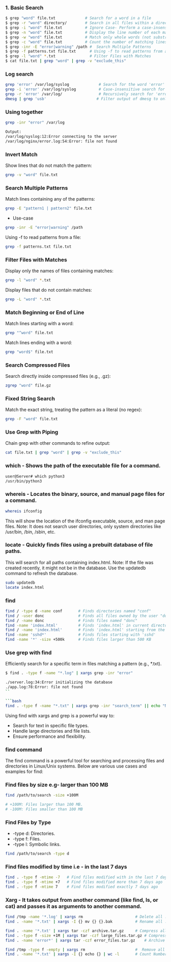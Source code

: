 
### 1. Basic Search

```bash
$ grep "word" file.txt             # Search for a word in a file
$ grep -r "word" directory/        # Search in all files within a directory and its subdirectories Recursive
$ grep -i "word" file.txt          # Ignore Case- Perform a case-insensitive search
$ grep -n "word" file.txt          # Display the line number of each matching line
$ grep -w "word" file.txt          # Match only whole words (not substrings)
$ grep -c "word" file.txt          # Count the number of matching lines
$ grep -inr -E "error|warning" /path #  Search Multiple Patterns
$ grep -f patterns.txt file.txt      # Using -f to read patterns from a file
$ grep -l "word" *.txt               # Filter Files with Matches
$ cat file.txt | grep "word" | grep -v "exclude_this" 
```
### Log search
```bash
grep 'error' /var/log/syslog             # Search for the word 'error' in the syslog file
grep -i 'error' /var/log/syslog          # Case-insensitive search for 'error'
grep -r 'error' /var/log/                # Recursively search for 'error' in all files in /var/log/
dmesg | grep 'usb'                      # Filter output of dmesg to only show USB-related logs
```

### Using together
```bash
grep -inr "error" /var/log

Output:
/var/log/syslog:12:Error connecting to the server
/var/log/nginx/error.log:54:Error: file not found
```

### Invert Match
Show lines that do not match the pattern:
```bash
grep -v "word" file.txt
```
### Search Multiple Patterns
Match lines containing any of the patterns:
```bash
grep -E "pattern1 | pattern2" file.txt
```
* Use-case
```bash
grep -inr -E "error|warning" /path
```
Using -f to read patterns from a file:
```bash
grep -f patterns.txt file.txt
```

###  Filter Files with Matches
Display only the names of files containing matches:

```bash
grep -l "word" *.txt
```
Display files that do not contain matches:

```bash
grep -L "word" *.txt
```
### Match Beginning or End of Line
Match lines starting with a word:
```bash
grep "^word" file.txt
```
Match lines ending with a word:
```bash
grep "word$" file.txt
```
### Search Compressed Files
Search directly inside compressed files (e.g., .gz):
```bash
zgrep "word" file.gz
```
### Fixed String Search
Match the exact string, treating the pattern as a literal (no regex):
```bash
grep -F "word" file.txt
```
### Use Grep with Piping
Chain grep with other commands to refine output:
```bash
cat file.txt | grep "word" | grep -v "exclude_this"
```

### which - Shows the path of the executable file for a command.

```bash
user@Server# which python3
/usr/bin/python3
```
### whereis - Locates the binary, source, and manual page files for a command.

```bash
whereis ifconfig
```
This will show the location of the ifconfig executable, source, and man page files.
Note: It does not search user directories, only system directories like /usr/bin, /bin, /sbin, etc.

### locate -  Quickly finds files using a prebuilt database of file paths.
This will search for all paths containing index.html.
Note: If the file was created recently, it might not be in the database. Use the updatedb command to refresh the database.
```bash
sudo updatedb
locate index.html
```

### find

```bash
find / -type d -name conf       # Finds directories named "conf"
find / -user donc               # Finds all files owned by the user "donc"
find / -name donc               # Finds files named "donc"
find -name 'index.html'         # Finds 'index.html' in current directory and subdirectories
find / -name 'index.html'       # Finds 'index.html' starting from the root directory
find -name 'sshd*'              # Finds files starting with 'sshd'
find -name '*' -size +500k      # Finds files larger than 500 KB
```

### Use grep with find
Efficiently search for a specific term in files matching a pattern (e.g., *.txt). 

```bash
$ find . -type f -name "*.log" | xargs grep -inr "error"

./server.log:34:Error initializing the database
./app.log:78:Error: file not found
``

```bash
find . -type f -name "*.txt" | xargs grep -inr "search_term" || echo "No matches found"
```
Using find with xargs and grep is a powerful way to:

* Search for text in specific file types.
* Handle large directories and file lists.
* Ensure performance and flexibility.


### find command
The find command is a powerful tool for searching and processing files and directories in Linux/Unix systems. Below are various use cases and examples for find:

### Find files by size e.g- larger than 100 MB
```bash
find /path/to/search -size +100M

# +100M: Files larger than 100 MB.
# -100M: Files smaller than 100 MB
```
### Find Files by Type
* -type d: Directories.
* -type f: Files.
* -type l: Symbolic links.

```bash
find /path/to/search -type d
```
###  Find files modified by time i.e - in the last 7 days
```bash
find . -type f -mtime -7   # Find files modified with in the last 7 days
find . -type f -mtime +7   # Find files modified more than 7 days ago
find . -type f -mtime 7    # Find files modified exactly 7 days ago

```

### Xarg  - It takes output from another command (like find, ls, or cat) and passes it as arguments to another command.

```bash
find /tmp -name '*.log' | xargs rm                       # Delete all .log files in the /tmp directory
find . -name '*.txt' | xargs -I {} mv {} {}.bak          # Rename all .txt files to .bak files.

find . -name '*.txt' | xargs tar -czf archive.tar.gz     # Compress all .txt files in a directory into a single .tar.gz file
find . -type f -size +1M | xargs tar -czf large_files.tar.gz # Compress Files Larger Than 1MB
find . -name 'error*' | xargs tar -czf error_files.tar.gz    # Archive Files by Name

find /tmp -type f -empty | xargs rm                      #  Remove all empty files from the /tmp directory.
find . -name '*.txt' | xargs -I {} echo {} | wc -l       # Count Number of Files in a Directory
```

